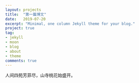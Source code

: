 ```yaml
---
layout: projects
title:  "第一篇博文"
date:   2019-07-20
excerpt: "Minimal, one column Jekyll theme for your blog."
project: true
tag:
- jekyll 
- moon
- blog
- about
- theme
comments: true
---
```


人间四苑芳菲尽，山寺桃花始盛开。